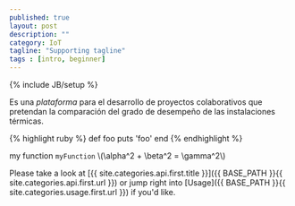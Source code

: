 ```yaml
---
published: true
layout: post
description: ""
category: IoT
tagline: "Supporting tagline"
tags : [intro, beginner]
---
```


{% include JB/setup %}

Es una *plataforma* para el desarrollo de proyectos colaborativos que pretendan la comparación del grado de desempeño de las instalaciones térmicas. 

{% highlight ruby %}
def foo
  puts 'foo'
end
{% endhighlight %}

my function `myFunction`
\\(\alpha^2 + \beta^2 = \gamma^2\\) 

Please take a look at [{{ site.categories.api.first.title }}]({{ BASE_PATH }}{{ site.categories.api.first.url }})
or jump right into [Usage]({{ BASE_PATH }}{{ site.categories.usage.first.url }}) if you'd like.
